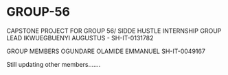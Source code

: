 # GROUP-56
CAPSTONE PROJECT FOR GROUP 56/ SIDDE HUSTLE INTERNSHIP
GROUP LEAD
IKWUEGBUENYI AUGUSTUS -             SH-IT-0131782

GROUP MEMBERS
OGUNDARE OLAMIDE EMMANUEL           SH-IT-0049167

Still updating other members.......
